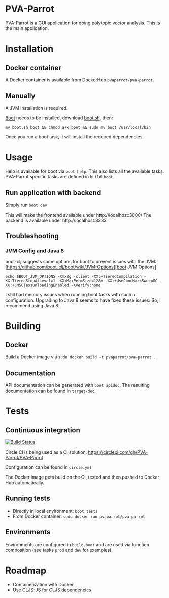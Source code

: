 # PVA-Parrot

PVA-Parrot is a GUI application for doing polytopic vector analysis. This is the
main application.

# Installation

## Docker container

A Docker container is available from DockerHub `pvaparrot/pva-parrot`.

## Manually

A JVM installation is required.

[Boot][1] needs to be installed, download [boot.sh][2], then:

`mv boot.sh boot && chmod a+x boot && sudo mv boot /usr/local/bin`

Once you run a boot task, it will install the required dependencies.

# Usage

Help is available for boot via `boot help`. This also lists all the available
tasks. PVA-Parrot specific tasks are defined in `build.boot`.

## Run application with backend

Simply run `boot dev`

This will make the frontend available under http://localhost:3000/
The backend is available under http://localhost:3333

## Troubleshooting
### JVM Config and Java 8

boot-clj suggests some options for boot to prevent issues with the JVM:
[https://github.com/boot-clj/boot/wiki/JVM-Options][boot JVM Options]

`echo $BOOT_JVM_OPTIONS -Xmx2g -client -XX:+TieredCompilation -XX:TieredStopAtLevel=1 -XX:MaxPermSize=128m -XX:+UseConcMarkSweepGC -XX:+CMSClassUnloadingEnabled -Xverify:none`

I still had memory issues when running boot tasks with such a configuration.
Upgrading to Java 8 seems to have fixed these issues. So, I recommend using
Java 8.

# Building

## Docker

Build a Docker image via `sudo docker build -t pvaparrot/pva-parrot .`

## Documentation

API documentation can be generated with `boot apidoc`. The resulting
documentation can be found in `target/doc`.

# Tests

## Continuous integration

[![Build Status](https://circleci.com/gh/PVA-Parrot/PVA-Parrot.svg?style=shield&circle-token=24f51fc606459d9ab4e663493f91bf07cb16f584)](https://circleci.com/gh/PVA-Parrot/PVA-Parrot)

Circle CI is being used as a CI solution:
https://circleci.com/gh/PVA-Parrot/PVA-Parrot

Configuration can be found in `circle.yml`

The Docker image gets build on the CI, tested and then pushed to Docker Hub
automatically.

## Running tests

- Directly in local environment: `boot tests`
- From Docker container: `sudo docker run pvaparrot/pva-parrot`

## Environments

Environments are configured in `build.boot` and are used via function
composition (see tasks `prod` and `dev` for examples).

# Roadmap

- Containerization with Docker
- Use [CLJS-JS][3] for CLJS dependencies

[1]: http://boot-clj.com/
[2]: https://github.com/boot-clj/boot/releases/download/2.0.0/boot.sh
[3]: https://github.com/cljsjs/packages
